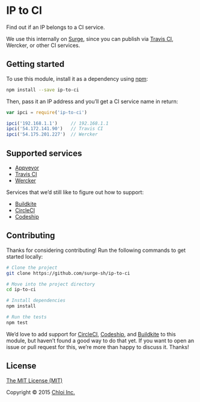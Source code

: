 # IP to CI

Find out if an IP belongs to a CI service.

We use this internally on [Surge](https://surge.sh), since you can publish via [Travis CI](https://surge.sh/help/integrating-with-travis-ci), Wercker, or other CI services.

## Getting started

To use this module, install it as a dependency using [npm](https://npmjs.org):

```sh
npm install --save ip-to-ci
```

Then, pass it an IP address and you’ll get a CI service name in return:

```js
var ipci = require('ip-to-ci')

ipci('192.168.1.1')     // 192.168.1.1
ipci('54.172.141.90')   // Travis CI
ipci('54.175.201.227')  // Wercker
```

## Supported services

- [Appveyor](http://www.appveyor.com/)
- [Travis CI](https://travis-ci.org/)
- [Wercker](http://wercker.com/)

Services that we’d still like to figure out how to support:

- [Buildkite](http://buildkite.com)
- [CircleCI](http://circleci.com)
- [Codeship](http://codeship.com)

## Contributing

Thanks for considering contributing! Run the following commands to get started locally:

```sh
# Clone the project
git clone https://github.com/surge-sh/ip-to-ci

# Move into the project directory
cd ip-to-ci

# Install dependencies
npm install

# Run the tests
npm test
```

We’d love to add support for [CircleCI](http://circleci.com), [Codeship](http://codeship.com), and [Buildkite](http://buildkite.com) to this module, but haven’t found a good way to do that yet. If you want to open an issue or pull request for this, we’re more than happy to discuss it. Thanks!

## License

[The MIT License (MIT)](LICENSE.md)

Copyright © 2015 [Chloi Inc.](http://chloi.io)
